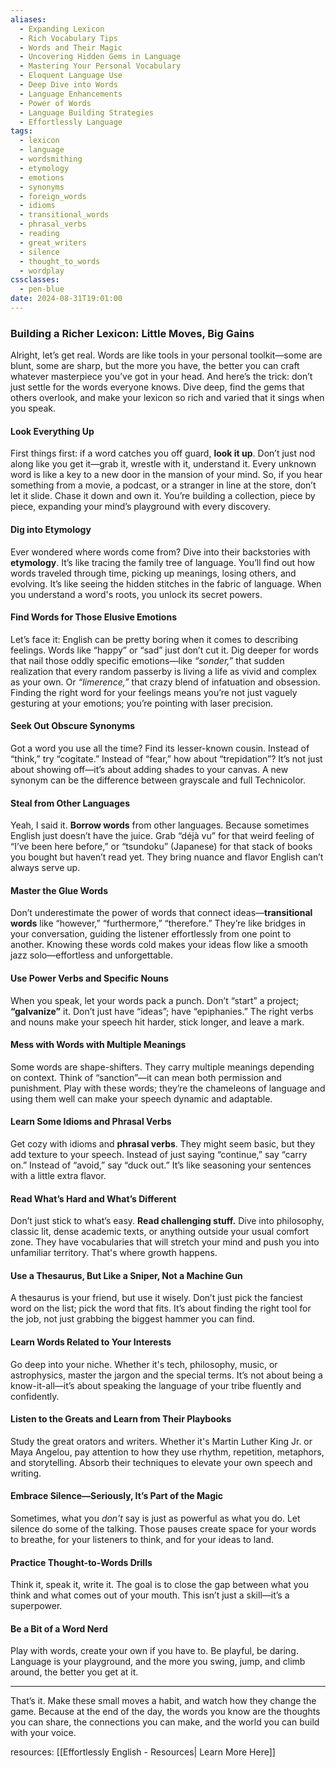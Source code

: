 ```yaml
---
aliases:
  - Expanding Lexicon
  - Rich Vocabulary Tips
  - Words and Their Magic
  - Uncovering Hidden Gems in Language
  - Mastering Your Personal Vocabulary
  - Eloquent Language Use
  - Deep Dive into Words
  - Language Enhancements
  - Power of Words
  - Language Building Strategies
  - Effortlessly Language
tags:
  - lexicon
  - language
  - wordsmithing
  - etymology
  - emotions
  - synonyms
  - foreign_words
  - idioms
  - transitional_words
  - phrasal_verbs
  - reading
  - great_writers
  - silence
  - thought_to_words
  - wordplay
cssclasses:
  - pen-blue
date: 2024-08-31T19:01:00
---
```

### **Building a Richer Lexicon: Little Moves, Big Gains**

Alright, let’s get real. Words are like tools in your personal toolkit—some are blunt, some are sharp, but the more you have, the better you can craft whatever masterpiece you’ve got in your head. And here’s the trick: don’t just settle for the words everyone knows. Dive deep, find the gems that others overlook, and make your lexicon so rich and varied that it sings when you speak.

#### **Look Everything Up**  
First things first: if a word catches you off guard, **look it up**. Don’t just nod along like you get it—grab it, wrestle with it, understand it. Every unknown word is like a key to a new door in the mansion of your mind. So, if you hear something from a movie, a podcast, or a stranger in line at the store, don’t let it slide. Chase it down and own it. You’re building a collection, piece by piece, expanding your mind’s playground with every discovery.

#### **Dig into Etymology**  
Ever wondered where words come from? Dive into their backstories with **etymology**. It’s like tracing the family tree of language. You’ll find out how words traveled through time, picking up meanings, losing others, and evolving. It’s like seeing the hidden stitches in the fabric of language. When you understand a word's roots, you unlock its secret powers.

#### **Find Words for Those Elusive Emotions**  
Let’s face it: English can be pretty boring when it comes to describing feelings. Words like “happy” or “sad” just don’t cut it. Dig deeper for words that nail those oddly specific emotions—like *“sonder,”* that sudden realization that every random passerby is living a life as vivid and complex as your own. Or *“limerence,”* that crazy blend of infatuation and obsession. Finding the right word for your feelings means you’re not just vaguely gesturing at your emotions; you’re pointing with laser precision.

#### **Seek Out Obscure Synonyms**  
Got a word you use all the time? Find its lesser-known cousin. Instead of “think,” try “cogitate.” Instead of “fear,” how about “trepidation”? It’s not just about showing off—it’s about adding shades to your canvas. A new synonym can be the difference between grayscale and full Technicolor.

#### **Steal from Other Languages**  
Yeah, I said it. **Borrow words** from other languages. Because sometimes English just doesn’t have the juice. Grab “déjà vu” for that weird feeling of “I’ve been here before,” or “tsundoku” (Japanese) for that stack of books you bought but haven’t read yet. They bring nuance and flavor English can’t always serve up.

#### **Master the Glue Words**  
Don’t underestimate the power of words that connect ideas—**transitional words** like “however,” “furthermore,” “therefore.” They’re like bridges in your conversation, guiding the listener effortlessly from one point to another. Knowing these words cold makes your ideas flow like a smooth jazz solo—effortless and unforgettable.

#### **Use Power Verbs and Specific Nouns**  
When you speak, let your words pack a punch. Don’t “start” a project; **“galvanize”** it. Don’t just have “ideas”; have “epiphanies.” The right verbs and nouns make your speech hit harder, stick longer, and leave a mark.

#### **Mess with Words with Multiple Meanings**  
Some words are shape-shifters. They carry multiple meanings depending on context. Think of “sanction”—it can mean both permission and punishment. Play with these words; they’re the chameleons of language and using them well can make your speech dynamic and adaptable.

#### **Learn Some Idioms and Phrasal Verbs**  
Get cozy with idioms and **phrasal verbs**. They might seem basic, but they add texture to your speech. Instead of just saying “continue,” say “carry on.” Instead of “avoid,” say “duck out.” It’s like seasoning your sentences with a little extra flavor.

#### **Read What’s Hard and What’s Different**  
Don’t just stick to what’s easy. **Read challenging stuff.** Dive into philosophy, classic lit, dense academic texts, or anything outside your usual comfort zone. They have vocabularies that will stretch your mind and push you into unfamiliar territory. That's where growth happens.

#### **Use a Thesaurus, But Like a Sniper, Not a Machine Gun**  
A thesaurus is your friend, but use it wisely. Don’t just pick the fanciest word on the list; pick the word that fits. It’s about finding the right tool for the job, not just grabbing the biggest hammer you can find.

#### **Learn Words Related to Your Interests**  
Go deep into your niche. Whether it's tech, philosophy, music, or astrophysics, master the jargon and the special terms. It’s not about being a know-it-all—it’s about speaking the language of your tribe fluently and confidently.

#### **Listen to the Greats and Learn from Their Playbooks**  
Study the great orators and writers. Whether it's Martin Luther King Jr. or Maya Angelou, pay attention to how they use rhythm, repetition, metaphors, and storytelling. Absorb their techniques to elevate your own speech and writing.

#### **Embrace Silence—Seriously, It’s Part of the Magic**  
Sometimes, what you *don’t* say is just as powerful as what you do. Let silence do some of the talking. Those pauses create space for your words to breathe, for your listeners to think, and for your ideas to land.

#### **Practice Thought-to-Words Drills**  
Think it, speak it, write it. The goal is to close the gap between what you think and what comes out of your mouth. This isn’t just a skill—it’s a superpower.  

#### **Be a Bit of a Word Nerd**  
Play with words, create your own if you have to. Be playful, be daring. Language is your playground, and the more you swing, jump, and climb around, the better you get at it.

---

That’s it. Make these small moves a habit, and watch how they change the game. Because at the end of the day, the words you know are the thoughts you can share, the connections you can make, and the world you can build with your voice.

resources: [[Effortlessly English - Resources| Learn More Here]]
